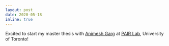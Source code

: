 ```yaml
---
layout: post
date: 2020-05-18
inline: true
---
```


Excited to start my master thesis with [Animesh Garg](http://animesh.garg.tech/) at
[PAIR Lab](https://pairlab.github.io/), University of Toronto!
